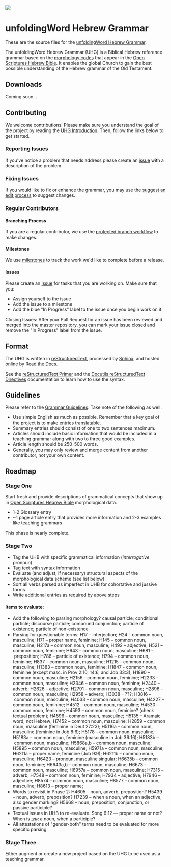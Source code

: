 <a href="https://uhg.readthedocs.io/"><img src="https://readthedocs.org/projects/uhg/badge/?version=latest"></a>

# unfoldingWord Hebrew Grammar

These are the source files for the [unfoldingWord Hebrew Grammar](https://uhg.readthedocs.io/).

The unfoldingWord Hebrew Grammar (UHG) is a Biblical Hebrew reference grammar based on the [morphology codes](http://openscriptures.github.io/morphhb/parsing/HebrewMorphologyCodes.html) that appear in the [Open Scriptures Hebrew Bible](https://github.com/openscriptures/morphhb). It enables the global Church to gain the best possible understanding of the Hebrew grammar of the Old Testament.

## Downloads

Coming soon...

## Contributing

We welcome contributions! Please make sure you understand the goal of the project by reading the [UHG Introduction](https://uhg.readthedocs.io/en/latest/front.html). Then, follow the links below to get started.

### Reporting Issues

If you've notice a problem that needs address please create an [issue](https://git.door43.org/Door43/en_uhg/issues) with a description of the problem.

### Fixing Issues

If you would like to fix or enhance the grammar, you may use the [suggest an edit process](http://help.door43.org/en/knowledgebase/15-door43-content-service/docs/39-suggest-an-edit-on-dcs) to suggest changes.

### Regular Contributors

#### Branching Process

If you are a regular contributor, we use the [protected branch workflow](http://help.door43.org/en/knowledgebase/15-door43-content-service/docs/46-protected-branch-workflow) to make changes.

#### Milestones

We use [milestones](https://git.door43.org/Door43/en_uhg/milestones) to track the work we'd like to complete before a release.

#### Issues

Please create an [issue](https://git.door43.org/Door43/en_uhg/issues) for tasks that you are working on. Make sure that you:

* Assign yourself to the issue
* Add the issue to a milestone
* Add the blue "In Progress" label to the issue once you begin work on it.

Closing Issues: After your Pull Request for an issue has been reviewed and merged into the master repository, you can mark your issue closed and remove the "In Progress" label from the issue.

## Format

The UHG is written in [reStructuredText](http://www.sphinx-doc.org/en/master/rest.html), processed by [Sphinx](http://www.sphinx-doc.org/en/master/index.html), and hosted online by [Read the Docs](https://readthedocs.org/).

See the [reStructuredText Primer](http://www.sphinx-doc.org/en/master/rest.html) and the [Docutils reStructuredText Directives](http://docutils.sourceforge.net/docs/ref/rst/directives.html) documentation to learn how to use the syntax.

## Guidelines

Please refer to the [Grammar Guidelines](http://ug-info.readthedocs.io/en/latest/). Take note of the following as well:

* Use simple English as much as possible. Remember that a key goal of the project is to make entries translatable.
* Summary entries should consist of one to two sentences maximum.
* Articles should include basic information that would be included in a teaching grammar along with two to three good examples.
* Article length should be 250-500 words.
* Generally, you may only review and merge content from another contributor, not your own content.

## Roadmap

### Stage One

Start fresh and provide descriptions of grammatical concepts that show up in [Open Scriptures Hebrew Bible](https://github.com/openscriptures/morphhb) morphological data.

* 1-2 Glossary entry
* ~1 page article entry that provides more information and 2-3 examples like teaching grammars

This phase is nearly complete.

### Stage Two

* Tag the UHB with specific grammatical information (*interrogative* pronoun)
* Tag text with syntax information
* Evaluate (and adjust, if necessary) structural aspects of the morphological data scheme (see list below)
* Sort all verbs parsed as imperfect in UHB for cohortative and jussive forms
* Write additional entries as required by above steps

#### Items to evaluate:

* Add the following to parsing morphology?  causal particle; conditional particle; discourse particle; compound conjunction; particle of existence; particle of non-existence
* Parsing for questionable terms: 
H17 – interjection; 
H24 – common noun, masculine;
H71 – proper name, feminine; 
H145 – common noun, masculine;
H217a – common noun, masculine;
H492 – adjective;
H521 – common noun, feminine; 
H643 – common noun, masculine;
H681 – preposition;
H786 – particle of existence;
H794 – common noun, feminine;
H837 – common noun, masculine;
H1215 – common noun, masculine; 
H1383 – common noun, feminine; 
H1847 - common noun, feminine (except masc. in Prov 2:10, 14:6, and Job 33:3);
H1890 – common noun, masculine; 
H2156 - common noun, feminine;
H2233 – common noun, masculine; 
H2346 – common noun, feminine;
H2440 – adverb; 
H2626 – adjective;
H2791 – common noun, masculine;
H2898 – common noun, masculine;
H2958 – adverb;
H3038 – ???;
H3816 – common noun, masculine;
H4033 – common noun, masculine; 
H4227 – common noun, feminine; 
H4512 – common noun, masculine;
H4530 – common noun, feminine; 
H4593 – common noun, feminine? (check textual problem);
H4596 – common noun, masculine; 
H5135 – Aramaic word, not Hebrew; 
H7452 – common noun, masculine; 
H2859 – common noun, masculine (feminine in Deut 27:23); 
H5116a – common noun, masculine (feminine in Job 8:6);
H5178 – common noun, masculine; 
H5183a – common noun, feminine (masculine in Job 36:16); 
H5183b – common noun, masculine;
H5868a,b – common noun, masculine;
H5895 – common noun, masculine;
H5971a – common noun, masculine;
H6211a – proper name, feminine (Job 9:9); 
H6211b – common noun, masculine; 
H6423 – pronoun, masculine singular;
H6635b - common noun, feminine;
H6643a,b – common noun, masculine;
H6673 – common noun, masculine;
H6957a – common noun, masculine;
H7315 – adverb;
H7548 – common noun, feminine;
H7934 – adjective; 
H7946 – adjective; 
H8574 – common noun, masculine; 
H8577 – common noun, masculine; 
H8613 – proper name; 
* Words to revisit in Phase 2:  H4605 – noun, adverb, preposition?  H5439 – noun, adverb, preposition?  H7239 – when a noun, when an adjective, also gender marking? H5668 – noun, preposition, conjunction, or passive participle?  
* Textual issues in UHB to re-evaluate.  Song 6:12 –– proper name or not?  When is אוֹיֵב a noun, when a participle?
* All attestations of "gender-both" terms need to be evaluated for more specific parsing.  

### Stage Three

Either augment or create a new project based on the UHG to be used as a teaching grammar.

